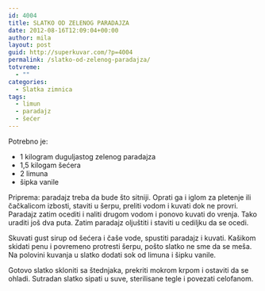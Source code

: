 ```yaml
---
id: 4004
title: SLATKO OD ZELENOG PARADAJZA
date: 2012-08-16T12:09:04+00:00
author: mila
layout: post
guid: http://superkuvar.com/?p=4004
permalink: /slatko-od-zelenog-paradajza/
totvreme:
  - ""
categories:
  - Slatka zimnica
tags:
  - limun
  - paradajz
  - šećer
---
```

Potrebno je:

  * 1 kilogram duguljastog zelenog paradajza
  * 1,5 kilogam šećera
  * 2 limuna
  * šipka vanile

Priprema: paradajz treba da bude što sitniji. Oprati ga i iglom za pletenje ili čačkalicom izbosti, staviti u šerpu, preliti vodom i kuvati dok ne provri. Paradajz zatim ocediti i naliti drugom vodom i ponovo kuvati do vrenja. Tako uraditi još dva puta. Zatim paradajz oljuštiti i staviti u cediljku da se ocedi.

Skuvati gust sirup od šećera i čaše vode, spustiti paradajz i kuvati. Kašikom skidati penu i povremeno protresti šerpu, pošto slatko ne sme da se meša. Na polovini kuvanja u slatko dodati sok od limuna i šipku vanile.

Gotovo slatko skloniti sa štednjaka, prekriti mokrom krpom i ostaviti da se ohladi. Sutradan slatko sipati u suve, sterilisane tegle i povezati celofanom.